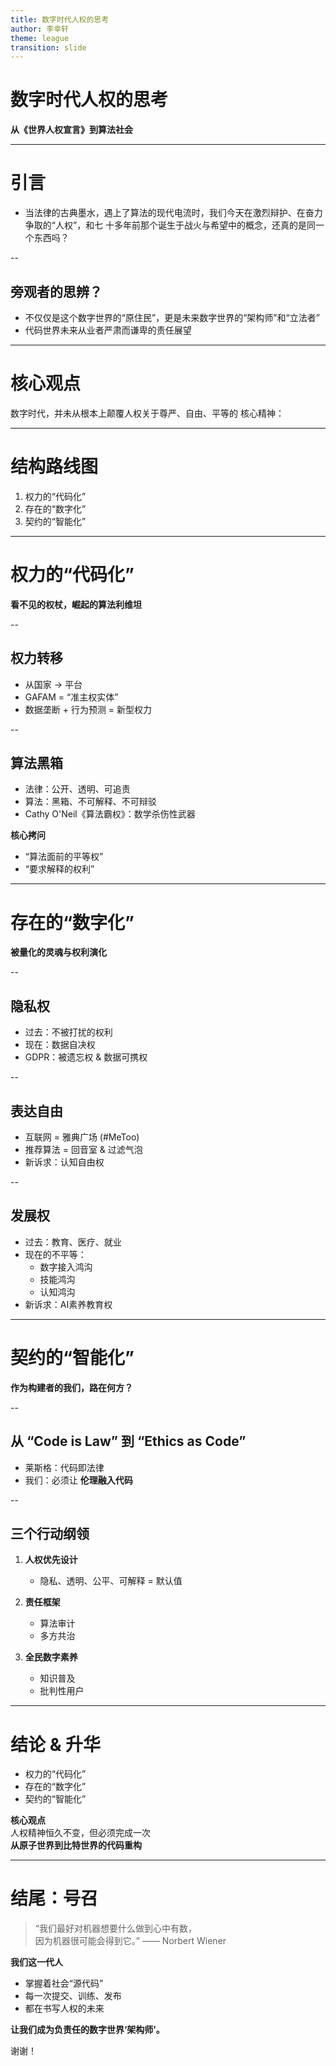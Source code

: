 ```yaml
---
title: 数字时代人权的思考
author: 李幸轩
theme: league
transition: slide
---
```


# 数字时代人权的思考
**从《世界人权宣言》到算法社会**

---

# 引言
- 当法律的古典墨水，遇上了算法的现代电流时，我们今天在激烈辩护、在奋力争取的“人权”，和七
十多年前那个诞生于战火与希望中的概念，还真的是同一个东西吗？ <!-- .element: class="fragment" -->

--

## 旁观者的思辨？

- 不仅仅是这个数字世界的“原住民”，更是未来数字世界的“架构师”和“立法者”
- 代码世界未来从业者严肃而谦卑的责任展望

---

# 核心观点

数字时代，并未从根本上颠覆人权关于尊严、自由、平等的
核心精神：<!-- .element: class="fragment" -->


---

# 结构路线图
1. 权力的“代码化” <!-- .element: class="fragment" -->
2. 存在的“数字化” <!-- .element: class="fragment" -->
3. 契约的“智能化” <!-- .element: class="fragment" -->

---

# 权力的“代码化”
**看不见的权杖，崛起的算法利维坦**

--

## 权力转移
- 从国家 → 平台 <!-- .element: class="fragment" -->
- GAFAM = “准主权实体” <!-- .element: class="fragment" -->
- 数据垄断 + 行为预测 = 新型权力 <!-- .element: class="fragment" -->

--

## 算法黑箱
- 法律：公开、透明、可追责 <!-- .element: class="fragment" -->
- 算法：黑箱、不可解释、不可辩驳 <!-- .element: class="fragment" -->
- Cathy O'Neil《算法霸权》：数学杀伤性武器 <!-- .element: class="fragment" -->

**核心拷问** <!-- .element: class="fragment" -->  
- “算法面前的平等权”  
- “要求解释的权利”

---

# 存在的“数字化”
**被量化的灵魂与权利演化**

--

## 隐私权
- 过去：不被打扰的权利 <!-- .element: class="fragment" -->
- 现在：数据自决权 <!-- .element: class="fragment" -->
- GDPR：被遗忘权 & 数据可携权 <!-- .element: class="fragment" -->

--

## 表达自由
- 互联网 = 雅典广场 (#MeToo) <!-- .element: class="fragment" -->
- 推荐算法 = 回音室 & 过滤气泡 <!-- .element: class="fragment" -->
- 新诉求：认知自由权 <!-- .element: class="fragment" -->

--

## 发展权
- 过去：教育、医疗、就业 <!-- .element: class="fragment" -->
- 现在的不平等： <!-- .element: class="fragment" -->
  - 数字接入鸿沟 <!-- .element: class="fragment" -->
  - 技能鸿沟 <!-- .element: class="fragment" -->
  - 认知鸿沟 <!-- .element: class="fragment" -->
- 新诉求：AI素养教育权 <!-- .element: class="fragment" -->

---

# 契约的“智能化”
**作为构建者的我们，路在何方？**

--

## 从 “Code is Law” 到 “Ethics as Code”
- 莱斯格：代码即法律 <!-- .element: class="fragment" -->
- 我们：必须让 **伦理融入代码** <!-- .element: class="fragment" -->

--

## 三个行动纲领
1. **人权优先设计** <!-- .element: class="fragment" -->
   - 隐私、透明、公平、可解释 = 默认值 <!-- .element: class="fragment" -->

2. **责任框架** <!-- .element: class="fragment" -->
   - 算法审计 <!-- .element: class="fragment" -->
   - 多方共治 <!-- .element: class="fragment" -->

3. **全民数字素养** <!-- .element: class="fragment" -->
   - 知识普及 <!-- .element: class="fragment" -->
   - 批判性用户 <!-- .element: class="fragment" -->

---

# 结论 & 升华
- 权力的“代码化” <!-- .element: class="fragment" -->
- 存在的“数字化” <!-- .element: class="fragment" -->
- 契约的“智能化” <!-- .element: class="fragment" -->

**核心观点** <!-- .element: class="fragment" -->  
人权精神恒久不变，但必须完成一次  
**从原子世界到比特世界的代码重构** <!-- .element: class="fragment" -->

---

# 结尾：号召
> “我们最好对机器想要什么做到心中有数，  
> 因为机器很可能会得到它。” —— Norbert Wiener <!-- .element: class="fragment" -->

**我们这一代人** <!-- .element: class="fragment" -->  
- 掌握着社会“源代码” <!-- .element: class="fragment" -->
- 每一次提交、训练、发布 <!-- .element: class="fragment" -->
- 都在书写人权的未来 <!-- .element: class="fragment" -->

**让我们成为负责任的数字世界‘架构师’。** <!-- .element: class="fragment" -->

谢谢！ <!-- .element: class="fragment" -->
